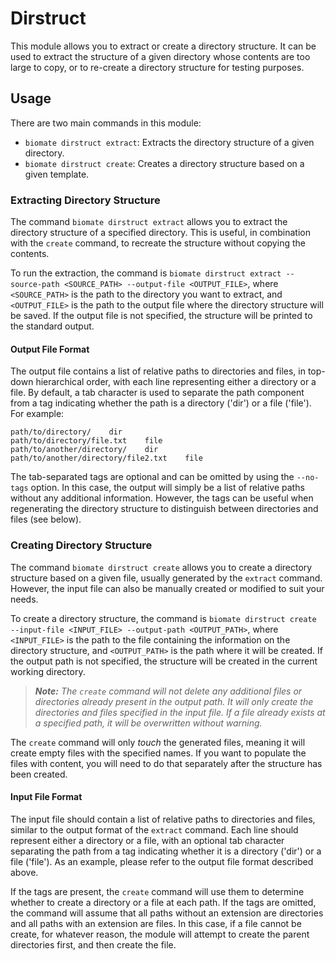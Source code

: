 # Dirstruct

This module allows you to extract or create a directory structure. It can be used to extract the structure of a given directory whose contents are too large to copy, or to re-create a directory structure for testing purposes.

## Usage

There are two main commands in this module:

- `biomate dirstruct extract`: Extracts the directory structure of a given directory.
- `biomate dirstruct create`: Creates a directory structure based on a given template.

### Extracting Directory Structure

The command `biomate dirstruct extract` allows you to extract the directory structure of a specified directory. This is useful, in combination with the `create` command, to recreate the structure without copying the contents.

To run the extraction, the command is `biomate dirstruct extract --source-path <SOURCE_PATH> --output-file <OUTPUT_FILE>`, where `<SOURCE_PATH>` is the path to the directory you want to extract, and `<OUTPUT_FILE>` is the path to the output file where the directory structure will be saved. If the output file is not specified, the structure will be printed to the standard output.

#### Output File Format

The output file contains a list of relative paths to directories and files, in top-down hierarchical order, with each line representing either a directory or a file. By default, a tab character is used to separate the path component from a tag indicating whether the path is a directory ('dir') or a file ('file'). For example:

```text
path/to/directory/    dir
path/to/directory/file.txt    file
path/to/another/directory/    dir
path/to/another/directory/file2.txt    file
```

The tab-separated tags are optional and can be omitted by using the `--no-tags` option. In this case, the output will simply be a list of relative paths without any additional information. However, the tags can be useful when regenerating the directory structure to distinguish between directories and files (see below).

### Creating Directory Structure

The command `biomate dirstruct create` allows you to create a directory structure based on a given file, usually generated by the `extract` command. However, the input file can also be manually created or modified to suit your needs.

To create a directory structure, the command is `biomate dirstruct create --input-file <INPUT_FILE> --output-path <OUTPUT_PATH>`, where `<INPUT_FILE>` is the path to the file containing the information on the directory structure, and `<OUTPUT_PATH>` is the path where it will be created. If the output path is not specified, the structure will be created in the current working directory.

> _**Note:** The `create` command will not delete any additional files or directories already present in the output path. It will only create the directories and files specified in the input file. If a file already exists at a specified path, it will be overwritten without warning._

The `create` command will only _touch_ the generated files, meaning it will create empty files with the specified names. If you want to populate the files with content, you will need to do that separately after the structure has been created.

#### Input File Format

The input file should contain a list of relative paths to directories and files, similar to the output format of the `extract` command. Each line should represent either a directory or a file, with an optional tab character separating the path from a tag indicating whether it is a directory ('dir') or a file ('file'). As an example, please refer to the output file format described above.

If the tags are present, the `create` command will use them to determine whether to create a directory or a file at each path. If the tags are omitted, the command will assume that all paths without an extension are directories and all paths with an extension are files. In this case, if a file cannot be create, for whatever reason, the module will attempt to create the parent directories first, and then create the file.
